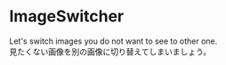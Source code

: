 # ImageSwitcher

Let's switch images you do not want to see to other one.  
見たくない画像を別の画像に切り替えてしまいましょう。


